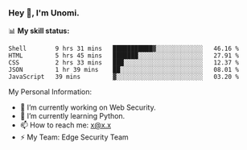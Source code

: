 ### Hey 👋, I'm Unomi.

📊 **My skill status:**

```text
Shell        9 hrs 31 mins   ███████████▓░░░░░░░░░░░░░   46.16 % 
HTML         5 hrs 45 mins   ███████░░░░░░░░░░░░░░░░░░   27.91 % 
CSS          2 hrs 33 mins   ███░░░░░░░░░░░░░░░░░░░░░░   12.37 % 
JSON         1 hr 39 mins    ██░░░░░░░░░░░░░░░░░░░░░░░   08.01 % 
JavaScript   39 mins         ▓░░░░░░░░░░░░░░░░░░░░░░░░   03.20 % 
```


My Personal Information:

- 🔭 I’m currently working on Web Security.
- 🌱 I’m currently learning Python.
- 📫 How to reach me: x@x.x
- ⚡ My Team: Edge Security Team
